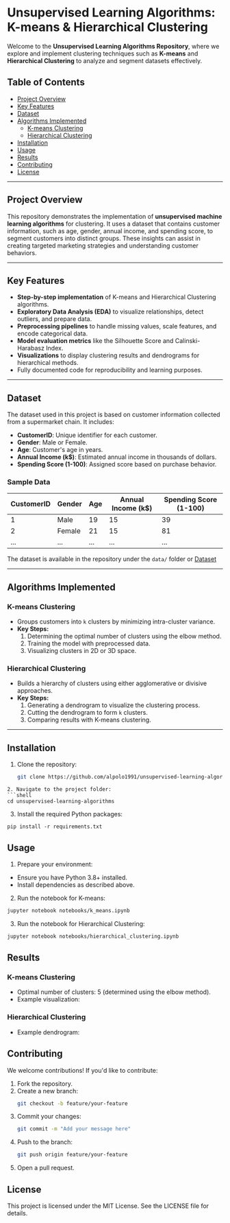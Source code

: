 # Unsupervised Learning Algorithms: K-means & Hierarchical Clustering

Welcome to the **Unsupervised Learning Algorithms Repository**, where we explore and implement clustering techniques such as **K-means** and **Hierarchical Clustering** to analyze and segment datasets effectively.

## Table of Contents
- [Project Overview](#project-overview)
- [Key Features](#key-features)
- [Dataset](https://www.kaggle.com/datasets/vjchoudhary7/customer-segmentation-tutorial-in-python/data)
- [Algorithms Implemented](#algorithms-implemented)
  - [K-means Clustering](#k-means-clustering)
  - [Hierarchical Clustering](#hierarchical-clustering)
- [Installation](#installation)
- [Usage](#usage)
- [Results](#results)
- [Contributing](#contributing)
- [License](#license)

---

## Project Overview

This repository demonstrates the implementation of **unsupervised machine learning algorithms** for clustering. It uses a dataset that contains customer information, such as age, gender, annual income, and spending score, to segment customers into distinct groups. These insights can assist in creating targeted marketing strategies and understanding customer behaviors.

---

## Key Features
- **Step-by-step implementation** of K-means and Hierarchical Clustering algorithms.
- **Exploratory Data Analysis (EDA)** to visualize relationships, detect outliers, and prepare data.
- **Preprocessing pipelines** to handle missing values, scale features, and encode categorical data.
- **Model evaluation metrics** like the Silhouette Score and Calinski-Harabasz Index.
- **Visualizations** to display clustering results and dendrograms for hierarchical methods.
- Fully documented code for reproducibility and learning purposes.

---

## Dataset

The dataset used in this project is based on customer information collected from a supermarket chain. It includes:
- **CustomerID**: Unique identifier for each customer.
- **Gender**: Male or Female.
- **Age**: Customer's age in years.
- **Annual Income (k$)**: Estimated annual income in thousands of dollars.
- **Spending Score (1-100)**: Assigned score based on purchase behavior.

### Sample Data
| CustomerID | Gender | Age | Annual Income (k$) | Spending Score (1-100) |
|------------|--------|-----|--------------------|-------------------------|
| 1          | Male   | 19  | 15                 | 39                      |
| 2          | Female | 21  | 15                 | 81                      |
| ...        | ...    | ... | ...                | ...                     |

The dataset is available in the repository under the `data/` folder or [Dataset](https://www.kaggle.com/datasets/vjchoudhary7/customer-segmentation-tutorial-in-python/data)

---

## Algorithms Implemented

### K-means Clustering
- Groups customers into `k` clusters by minimizing intra-cluster variance.
- **Key Steps:**
  1. Determining the optimal number of clusters using the elbow method.
  2. Training the model with preprocessed data.
  3. Visualizing clusters in 2D or 3D space.

### Hierarchical Clustering
- Builds a hierarchy of clusters using either agglomerative or divisive approaches.
- **Key Steps:**
  1. Generating a dendrogram to visualize the clustering process.
  2. Cutting the dendrogram to form `k` clusters.
  3. Comparing results with K-means clustering.

---

## Installation

1. Clone the repository:
   ```bash
   git clone https://github.com/alpolo1991/unsupervised-learning-algorithms.git
  ```
2. Navigate to the project folder:
  ```shell
  cd unsupervised-learning-algorithms
  ```
3. Install the required Python packages:
  ```shell
  pip install -r requirements.txt
  ```

## Usage

1. Prepare your environment:

  - Ensure you have Python 3.8+ installed.
  - Install dependencies as described above.
    
2. Run the notebook for K-means:
```bash
jupyter notebook notebooks/k_means.ipynb
```
3. Run the notebook for Hierarchical Clustering:
```bash
jupyter notebook notebooks/hierarchical_clustering.ipynb
```

## Results

### K-means Clustering
  - Optimal number of clusters: 5 (determined using the elbow method).
  - Example visualization:

### Hierarchical Clustering
  - Example dendrogram:

## Contributing

We welcome contributions! If you'd like to contribute:

1. Fork the repository.
2. Create a new branch:
   ```bash
   git checkout -b feature/your-feature
   ```
3. Commit your changes:
   ```bash
   git commit -m "Add your message here"
   ```
4. Push to the branch:
   ```bash
   git push origin feature/your-feature
   ```
5. Open a pull request.

## License

This project is licensed under the MIT License. See the LICENSE file for details.
